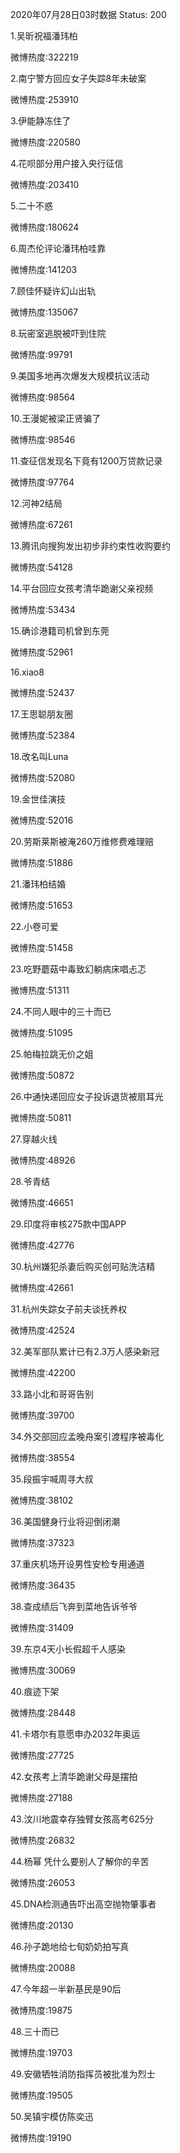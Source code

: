 2020年07月28日03时数据
Status: 200

1.吴昕祝福潘玮柏

微博热度:322219

2.南宁警方回应女子失踪8年未破案

微博热度:253910

3.伊能静冻住了

微博热度:220580

4.花呗部分用户接入央行征信

微博热度:203410

5.二十不惑

微博热度:180624

6.周杰伦评论潘玮柏哇靠

微博热度:141203

7.顾佳怀疑许幻山出轨

微博热度:135067

8.玩密室逃脱被吓到住院

微博热度:99791

9.美国多地再次爆发大规模抗议活动

微博热度:98564

10.王漫妮被梁正贤骗了

微博热度:98546

11.查征信发现名下竟有1200万贷款记录

微博热度:97764

12.河神2结局

微博热度:67261

13.腾讯向搜狗发出初步非约束性收购要约

微博热度:54128

14.平台回应女孩考清华跪谢父亲视频

微博热度:53434

15.确诊港籍司机曾到东莞

微博热度:52961

16.xiao8

微博热度:52437

17.王思聪朋友圈

微博热度:52384

18.改名叫Luna

微博热度:52080

19.金世佳演技

微博热度:52016

20.劳斯莱斯被淹260万维修费难理赔

微博热度:51886

21.潘玮柏结婚

微博热度:51653

22.小卷可爱

微博热度:51458

23.吃野蘑菇中毒致幻躺病床唱忐忑

微博热度:51311

24.不同人眼中的三十而已

微博热度:51095

25.帕梅拉跳无价之姐

微博热度:50872

26.中通快递回应女子投诉退货被扇耳光

微博热度:50811

27.穿越火线

微博热度:48926

28.爷青结

微博热度:46651

29.印度将审核275款中国APP

微博热度:42776

30.杭州嫌犯杀妻后购买创可贴洗洁精

微博热度:42661

31.杭州失踪女子前夫谈抚养权

微博热度:42524

32.美军部队累计已有2.3万人感染新冠

微博热度:42200

33.路小北和哥哥告别

微博热度:39700

34.外交部回应孟晚舟案引渡程序被毒化

微博热度:38554

35.段振宇喊周寻大叔

微博热度:38102

36.美国健身行业将迎倒闭潮

微博热度:37323

37.重庆机场开设男性安检专用通道

微博热度:36435

38.查成绩后飞奔到菜地告诉爷爷

微博热度:31409

39.东京4天小长假超千人感染

微博热度:30069

40.痕迹下架

微博热度:28448

41.卡塔尔有意愿申办2032年奥运

微博热度:27725

42.女孩考上清华跪谢父母是摆拍

微博热度:27188

43.汶川地震幸存独臂女孩高考625分

微博热度:26832

44.杨幂 凭什么要别人了解你的辛苦

微博热度:26053

45.DNA检测通告吓出高空抛物肇事者

微博热度:20130

46.孙子跪地给七旬奶奶拍写真

微博热度:20088

47.今年超一半新基民是90后

微博热度:19875

48.三十而已

微博热度:19703

49.安徽牺牲消防指挥员被批准为烈士

微博热度:19505

50.吴镇宇模仿陈奕迅

微博热度:19190

